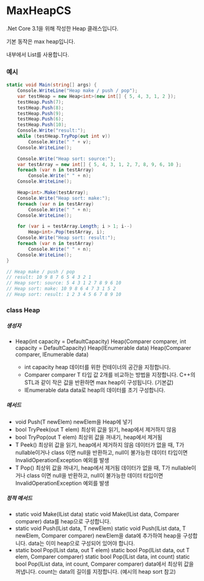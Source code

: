# MaxHeapCS

.Net Core 3.1을 위해 작성한 Heap 클래스입니다.

기본 동작은 max heap입니다.

내부에서 List<T>를 사용합니다.

### 예시

```c#
static void Main(string[] args) {
    Console.WriteLine("Heap make / push / pop");
    var testHeap = new Heap<int>(new int[] { 5, 4, 3, 1, 2 });
    testHeap.Push(7);
    testHeap.Push(8);
    testHeap.Push(9);
    testHeap.Push(6);
    testHeap.Push(10);
    Console.Write("result:");
    while (testHeap.TryPop(out int v))
        Console.Write(" " + v);
    Console.WriteLine();

    Console.Write("Heap sort: source:");
    var testArray = new int[] { 5, 4, 3, 1, 2, 7, 8, 9, 6, 10 };
    foreach (var n in testArray)
        Console.Write(" " + n);
    Console.WriteLine();

    Heap<int>.Make(testArray);
    Console.Write("Heap sort: make:");
    foreach (var n in testArray)
        Console.Write(" " + n);
    Console.WriteLine();

    for (var i = testArray.Length; i > 1; i--)
        Heap<int>.Pop(testArray, i);
    Console.Write("Heap sort: result:");
    foreach (var n in testArray)
        Console.Write(" " + n);
    Console.WriteLine();
}

// Heap make / push / pop
// result: 10 9 8 7 6 5 4 3 2 1
// Heap sort: source: 5 4 3 1 2 7 8 9 6 10
// Heap sort: make: 10 9 8 6 4 7 3 1 5 2
// Heap sort: result: 1 2 3 4 5 6 7 8 9 10
```

### class Heap<T>

##### 생성자

- Heap(int capacity = DefaultCapacity)
  Heap(Comparer comparer, int capacity = DefaultCapacity)
  Heap(IEnumerable<T> data)
  Heap(Comparer comparer, IEnumerable<T> data)
  - int capacity
    heap 데이터를 위한 컨테이너의 공간을 지정합니다.
  - Comparer comparer
    T 타입 값 2개를 비교하는 방법을 지정합니다.
    C++의 STL과 같이 작은 값을 반환하면 max heap이 구성됩니다. (기본값)
  - IEnumerable<T> data
    data로 heap의 데이터를 초기 구성합니다.

##### 메서드

- void Push(T newElem)
  newElem을 Heap에 넣기
- bool TryPeek(out T elem)
  최상위 값을 읽기, heap에서 제거하지 않음
- bool TryPop(out T elem)
  최상위 값을 꺼내기, heap에서 제거됨
- T Peek()
  최상위 값을 읽기, heap에서 제거하지 않음
  데이터가 없을 때, T가 nullable이거나 class 이면 null을 반환하고, null이 불가능한 데이터 타입이면 InvalidOperationException 예외를 발생
- T Pop()
  최상위 값을 꺼내기, heap에서 제거됨
  데이터가 없을 때, T가 nullable이거나 class 이면 null을 반환하고, null이 불가능한 데이터 타입이면 InvalidOperationException 예외를 발생

##### 정적 메서드

- static void Make(IList<T> data)
  static void Make(IList<T> data, Comparer comparer)
  data를 heap으로 구성합니다.
- static void Push(IList<T> data, T newElem)
  static void Push(IList<T> data, T newElem, Comparer comparer)
  newElem을 data에 추가하여 heap을 구성합니다. data는 이미 heap으로 구성되어 있어야 합니다.
- static bool Pop(IList<T> data, out T elem)
  static bool Pop(IList<T> data, out T elem, Comparer comparer)
  static bool Pop(IList<T> data, int count)
  static bool Pop(IList<T> data, int count, Comparer comparer)
  data에서 최상위 값을 꺼냅니다.
  count는 data의 길이를 지정합니다. (예시의 heap sort 참고) 
